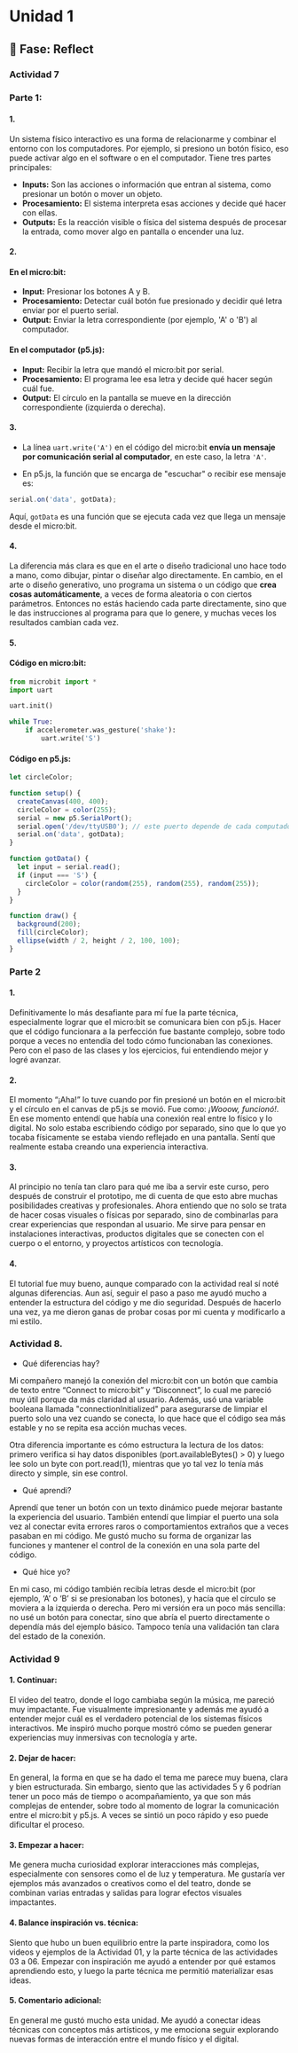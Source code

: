 # Unidad 1
## 🤔 Fase: Reflect

### Actividad 7  

### Parte 1:

#### 1.

Un sistema físico interactivo es una forma de relacionarme y combinar el entorno con los computadores. Por ejemplo, si presiono un botón físico, eso puede activar algo en el software o en el computador. Tiene tres partes principales:

- **Inputs:** Son las acciones o información que entran al sistema, como presionar un botón o mover un objeto.
- **Procesamiento:** El sistema interpreta esas acciones y decide qué hacer con ellas.
- **Outputs:** Es la reacción visible o física del sistema después de procesar la entrada, como mover algo en pantalla o encender una luz.


#### 2.

#### En el **micro:bit**:

- **Input:** Presionar los botones A y B.
- **Procesamiento:** Detectar cuál botón fue presionado y decidir qué letra enviar por el puerto serial.
- **Output:** Enviar la letra correspondiente (por ejemplo, 'A' o 'B') al computador.

#### En el **computador (p5.js)**:

- **Input:** Recibir la letra que mandó el micro:bit por serial.
- **Procesamiento:** El programa lee esa letra y decide qué hacer según cuál fue.
- **Output:** El círculo en la pantalla se mueve en la dirección correspondiente (izquierda o derecha).


#### 3.

- La línea `uart.write('A')` en el código del micro:bit **envía un mensaje por comunicación serial al computador**, en este caso, la letra `'A'`.

- En p5.js, la función que se encarga de "escuchar" o recibir ese mensaje es:

```javascript
serial.on('data', gotData);
```

Aquí, `gotData` es una función que se ejecuta cada vez que llega un mensaje desde el micro:bit.


#### 4.

La diferencia más clara es que en el arte o diseño tradicional uno hace todo a mano, como dibujar, pintar o diseñar algo directamente. En cambio, en el arte o diseño generativo, uno programa un sistema o un código que **crea cosas automáticamente**, a veces de forma aleatoria o con ciertos parámetros. Entonces no estás haciendo cada parte directamente, sino que le das instrucciones al programa para que lo genere, y muchas veces los resultados cambian cada vez.


#### 5.

#### Código en **micro:bit**:

```python
from microbit import *
import uart

uart.init()

while True:
    if accelerometer.was_gesture('shake'):
        uart.write('S')
```

#### Código en **p5.js**:

```javascript
let circleColor;

function setup() {
  createCanvas(400, 400);
  circleColor = color(255);
  serial = new p5.SerialPort();
  serial.open('/dev/ttyUSB0'); // este puerto depende de cada computador
  serial.on('data', gotData);
}

function gotData() {
  let input = serial.read();
  if (input === 'S') {
    circleColor = color(random(255), random(255), random(255));
  }
}

function draw() {
  background(200);
  fill(circleColor);
  ellipse(width / 2, height / 2, 100, 100);
}
```


### Parte 2

#### 1.

Definitivamente lo más desafiante para mí fue la parte técnica, especialmente lograr que el micro:bit se comunicara bien con p5.js. Hacer que el código funcionara a la perfección fue bastante complejo, sobre todo porque a veces no entendía del todo cómo funcionaban las conexiones. Pero con el paso de las clases y los ejercicios, fui entendiendo mejor y logré avanzar.


#### 2.

El momento “¡Aha!” lo tuve cuando por fin presioné un botón en el micro:bit y el círculo en el canvas de p5.js se movió. Fue como: *¡Wooow, funcionó!*. En ese momento entendí que había una conexión real entre lo físico y lo digital. No solo estaba escribiendo código por separado, sino que lo que yo tocaba físicamente se estaba viendo reflejado en una pantalla. Sentí que realmente estaba creando una experiencia interactiva.


#### 3.

Al principio no tenía tan claro para qué me iba a servir este curso, pero después de construir el prototipo, me di cuenta de que esto abre muchas posibilidades creativas y profesionales. Ahora entiendo que no solo se trata de hacer cosas visuales o físicas por separado, sino de combinarlas para crear experiencias que respondan al usuario. Me sirve para pensar en instalaciones interactivas, productos digitales que se conecten con el cuerpo o el entorno, y proyectos artísticos con tecnología.


#### 4.

El tutorial fue muy bueno, aunque comparado con la actividad real sí noté algunas diferencias. Aun así, seguir el paso a paso me ayudó mucho a entender la estructura del código y me dio seguridad. Después de hacerlo una vez, ya me dieron ganas de probar cosas por mi cuenta y modificarlo a mi estilo.  

### Actividad 8.

- Qué diferencias hay?
  
Mi compañero manejó la conexión del micro:bit con un botón que cambia de texto entre “Connect to micro:bit” y “Disconnect”, lo cual me pareció muy útil porque da más claridad al usuario. Además, usó una variable booleana llamada "connectionInitialized" para asegurarse de limpiar el puerto solo una vez cuando se conecta, lo que hace que el código sea más estable y no se repita esa acción muchas veces.

Otra diferencia importante es cómo estructura la lectura de los datos: primero verifica si hay datos disponibles (port.availableBytes() > 0) y luego lee solo un byte con port.read(1), mientras que yo tal vez lo tenía más directo y simple, sin ese control.

- Qué aprendi?
  
Aprendí que tener un botón con un texto dinámico puede mejorar bastante la experiencia del usuario. También entendí que limpiar el puerto una sola vez al conectar evita errores raros o comportamientos extraños que a veces pasaban en mi código. Me gustó mucho su forma de organizar las funciones y mantener el control de la conexión en una sola parte del código.

- Qué hice yo?
  
En mi caso, mi código también recibía letras desde el micro:bit (por ejemplo, ‘A’ o ‘B’ si se presionaban los botones), y hacía que el círculo se moviera a la izquierda o derecha. Pero mi versión era un poco más sencilla: no usé un botón para conectar, sino que abría el puerto directamente o dependía más del ejemplo básico. Tampoco tenía una validación tan clara del estado de la conexión.


### Actividad 9  

#### 1. Continuar:
El video del teatro, donde el logo cambiaba según la música, me pareció muy impactante. Fue visualmente impresionante y además me ayudó a entender mejor cuál es el verdadero potencial de los sistemas físicos interactivos. Me inspiró mucho porque mostró cómo se pueden generar experiencias muy inmersivas con tecnología y arte.

#### 2. Dejar de hacer:
En general, la forma en que se ha dado el tema me parece muy buena, clara y bien estructurada. Sin embargo, siento que las actividades 5 y 6 podrían tener un poco más de tiempo o acompañamiento, ya que son más complejas de entender, sobre todo al momento de lograr la comunicación entre el micro:bit y p5.js. A veces se sintió un poco rápido y eso puede dificultar el proceso.

#### 3. Empezar a hacer:
Me genera mucha curiosidad explorar interacciones más complejas, especialmente con sensores como el de luz y temperatura. Me gustaría ver ejemplos más avanzados o creativos como el del teatro, donde se combinan varias entradas y salidas para lograr efectos visuales impactantes.

#### 4. Balance inspiración vs. técnica:
Siento que hubo un buen equilibrio entre la parte inspiradora, como los videos y ejemplos de la Actividad 01, y la parte técnica de las actividades 03 a 06. Empezar con inspiración me ayudó a entender por qué estamos aprendiendo esto, y luego la parte técnica me permitió materializar esas ideas.

#### 5. Comentario adicional:
En general me gustó mucho esta unidad. Me ayudó a conectar ideas técnicas con conceptos más artísticos, y me emociona seguir explorando nuevas formas de interacción entre el mundo físico y el digital.




